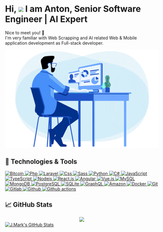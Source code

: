 <h1>Hi, <img src="https://raw.githubusercontent.com/iampavangandhi/iampavangandhi/master/gifs/Hi.gif" width="30px"> I am Anton, Senior Software Engineer | AI Expert</h1>
<p align="left">
Nice to meet you! 🤗 <br/>
I'm very familiar with Web Scrapping and AI related Web & Mobile application development as Full-stack developer.
</p>

<p align="center">
  <img src="https://github.com/ai2guru/ai2guru/blob/main/software_devlopment.gif">
</p>

## 🔧 Technologies & Tools

<div>
  <a href="https://github.com/ai2guru">
    <img alt="Bitcoin" src="https://img.shields.io/badge/Bitcoin-ab790d?style=flat&logo=bitcoin&logoColor=white" />
  </a>
  <a href="https://github.com/ai2guru">
    <img alt="Php" src="https://img.shields.io/badge/PHP-777BB4?style=flat&logo=php&logoColor=white" />
  </a>
  <a href="https://github.com/ai2guru">
    <img alt="Laravel" src="https://img.shields.io/badge/Laravel-FF2D20?style=flat&logo=laravel&logoColor=white" />
  </a>
  <a href="https://github.com/ai2guru">
    <img alt="Css" src="https://img.shields.io/badge/CSS-239120?&style=flat&logo=css3&logoColor=white" />
  </a>
  <a href="https://github.com/ai2guru">
    <img alt="Sass" src="https://img.shields.io/badge/-Sass-CC6699?style=flat&logo=sass&logoColor=white" />
  </a>
  <a href="https://github.com/ai2guru">
    <img alt="Python" src="https://img.shields.io/badge/Python-14354C?style=flat&logo=python&logoColor=white" />
  </a>
  <a href="https://github.com/ai2guru">
    <img alt="C#" src="https://img.shields.io/badge/C%23-239120?style=flat&logo=c-sharp&logoColor=white" />
  </a>
  <a href="https://github.com/ai2guru">
    <img alt="JavaScript" src="https://img.shields.io/badge/JavaScript-323330?style=flat&logo=javascript&logoColor=F7DF1E" />
  </a>
  <a href="https://github.com/ai2guru">
    <img alt="TypeScript" src="https://img.shields.io/badge/-TypeScript-007ACC?style=flat&logo=typescript&logoColor=white" />
  </a>
  <a href="https://github.com/ai2guru">
    <img alt="Nodejs" src="https://img.shields.io/badge/-Nodejs-43853d?style=flat&logo=Node.js&logoColor=white" />
  </a>
  <a href="https://github.com/BCDev727">
    <img alt="React.js" src="https://img.shields.io/badge/-ReactJS-61DAFB?style=flat&logo=react&logoColor=white" />
  </a>
  <a href="https://github.com/ai2guru">
    <img alt="Angular" src="https://img.shields.io/badge/-Angular-DD0031?style=flat&logo=angular&logoColor=white" />
  </a>
  <a href="https://github.com/ai2guru">
    <img alt="Vue.js" src="https://img.shields.io/badge/Vue.js-35495E?style=flat&logo=vue.js&logoColor=4FC08D" />
  </a>
  <a href="https://github.com/ai2guru">
    <img alt="MySQL" src="https://img.shields.io/badge/-MySQL-0f69a9?style=flat&logo=mysql&logoColor=white" />
  </a>
  <a href="https://github.com/ai2guru">
    <img alt="MongoDB" src="https://img.shields.io/badge/-MongoDB-13aa52?style=flat&logo=mongodb&logoColor=white" />
  </a>
  <a href="https://github.com/ai2guru">
    <img alt="PostgreSQL" src="https://img.shields.io/badge/PostgreSQL-316192?style=flat&logo=postgresql&logoColor=white" />
  </a>
  <a href="https://github.com/ai2guru">
    <img alt="SQLite" src="https://img.shields.io/badge/SQLite-07405E?style=flat&logo=sqlite&logoColor=white" />
  </a>
  <a href="https://github.com/BCDev727">  
    <img alt="GraphQL" src="https://img.shields.io/badge/-GraphQL-E10098?style=flat&logo=graphql&logoColor=white" />
  </a>
  <a href="https://github.com/ai2guru">  
    <img alt="Amazon" src="https://img.shields.io/badge/Amazon_AWS-232F3E?style=flat&logo=amazon-aws&logoColor=white" />
  </a>
  <a href="https://github.com/ai2guru">  
    <img alt="Docker" src="https://img.shields.io/badge/-Docker-46a2f1?style=flat&logo=docker&logoColor=white" />
  </a>
  <a href="https://github.com/ai2guru">  
    <img alt="Git" src="https://img.shields.io/badge/-Git-F05032?style=flat&logo=git&logoColor=white" />
  </a>
  <a href="https://github.com/ai2guru">  
    <img alt="Gitlab" src="https://img.shields.io/badge/-GitLab-FCA121?style=flat&logo=gitlab" />
  </a>
  <a href="https://github.com/ai2guru">  
    <img alt="Github" src="https://img.shields.io/badge/-GitHub-181717?style=flat&logo=github" />
  </a>
  <a href="https://github.com/ai2guru">  
    <img alt="Github actions" src="https://img.shields.io/badge/-Github_Actions-2088FF?style=flat&logo=github-actions&logoColor=white" />
  </a>
</div>

## &#x1f4c8; GitHub Stats

<div align="center">
  <a href="https://git.io/streak-stats"  align="center">
    <img src="http://github-readme-streak-stats.herokuapp.com?user=BCDev727&title_color=baf14f&text_color=76d285&icon_color=cff389&theme=dark&hide_border=true" align="center" />
  </a>
</div>
<div>
  <a href="https://github.com/BCDev727/BCDev727" align="center">
    <img src="https://github-readme-stats.vercel.app/api?username=BCDev727&show_icons=true&line_height=27&count_private=true&title_color=baf14f&text_color=76d285&icon_color=cff389&theme=dark" alt="J.Mark's GitHub Stats" align="center" />
  </a>
</div>
